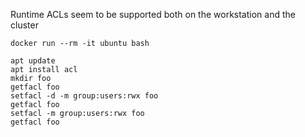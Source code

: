 Runtime ACLs seem to be supported both on the workstation and the cluster

```
docker run --rm -it ubuntu bash

apt update
apt install acl
mkdir foo
getfacl foo
setfacl -d -m group:users:rwx foo
getfacl foo
setfacl -m group:users:rwx foo
getfacl foo
```
